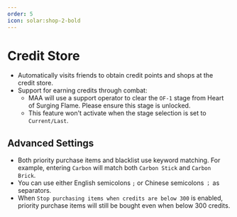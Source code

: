 ```yaml
---
order: 5
icon: solar:shop-2-bold
---
```


# Credit Store

- Automatically visits friends to obtain credit points and shops at the credit store.
- Support for earning credits through combat:
  - MAA will use a support operator to clear the `OF-1` stage from Heart of Surging Flame. Please ensure this stage is unlocked.
  - This feature won't activate when the stage selection is set to `Current/Last`.

## Advanced Settings

- Both priority purchase items and blacklist use keyword matching. For example, entering `Carbon` will match both `Carbon Stick` and `Carbon Brick`.
- You can use either English semicolons `;` or Chinese semicolons `；` as separators.
- When `Stop purchasing items when credits are below 300` is enabled, priority purchase items will still be bought even when below 300 credits.
